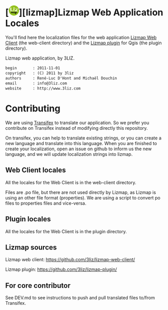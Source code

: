[![logo](icon.png "lizmap")][lizmap]Lizmap Web Application Locales
===================================================================

You'll find here the localization files for the web application 
[Lizmap Web Client](https://github.com/3liz/lizmap-web-client/) (the web-client directory)
and the [Lizmap plugin](https://github.com/3liz/lizmap-plugin) for Qgis (the plugin directory).

Lizmap web application, by 3LIZ.

    begin       : 2011-11-01
    copyright   : (C) 2011 by 3liz
    authors     : René-Luc D'Hont and Michaël Douchin
    email       : info@3liz.com
    website     : http://www.3liz.com


Contributing
============

We are using [Transifex](https://www.transifex.com/3liz-1/lizmap-locales/) to
translate our application. So we prefer you contribute on Transifex instead
of modifying directly this repository.

On transifex, you can help to translate existing strings, or you can create a new
language and translate into this language. When you are finished to create your
localization, open an issue on github to inform us the new language, and
we will update localization strings into lizmap. 


Web Client locales
-------------------

All the locales for the Web Client is in the web-client directory.

Files are .po file, but there are not used directly by Lizmap, as Lizmap is
using an other file format (properties). We are using a script to convert po files 
to properties files and vice-versa.  

Plugin locales
----------------------------

All the locales for the Web Client is in the plugin directory.


Lizmap sources
---------------------------

Lizmap web client: https://github.com/3liz/lizmap-web-client/

Lizmap plugin: https://github.com/3liz/lizmap-plugin/

For core contributor
--------------------

See DEV.md to see instructions to push and pull translated files to/from Transifex.
